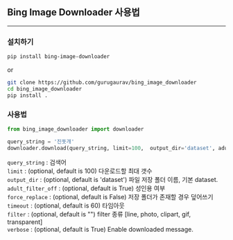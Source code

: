 ## Bing Image Downloader 사용법
<hr>

### 설치하기 <br />
```sh
pip install bing-image-downloader
```

or 
```bash
git clone https://github.com/gurugaurav/bing_image_downloader
cd bing_image_downloader
pip install .
```


### 사용법 <br />
```python
from bing_image_downloader import downloader 

query_string = '진돗개'
downloader.download(query_string, limit=100,  output_dir='dataset', adult_filter_off=True, force_replace=False, timeout=60, verbose=True)
```

`query_string` : 검색어<br />
`limit` : (optional, default is 100) 다운로드할 최대 갯수<br />
`output_dir` : (optional, default is 'dataset') 파일 저장 폴더 이름, 기본 dataset.<br />
`adult_filter_off` : (optional, default is True) 성인용 여부<br />
`force_replace` : (optional, default is False) 저장 폴더가 존재할 경우 덮어쓰기 <br />
`timeout` : (optional, default is 60) 타임아웃<br />
`filter` : (optional, default is "") filter 종류 [line, photo, clipart, gif, transparent]<br />
`verbose` : (optional, default is True) Enable downloaded message.<br />



